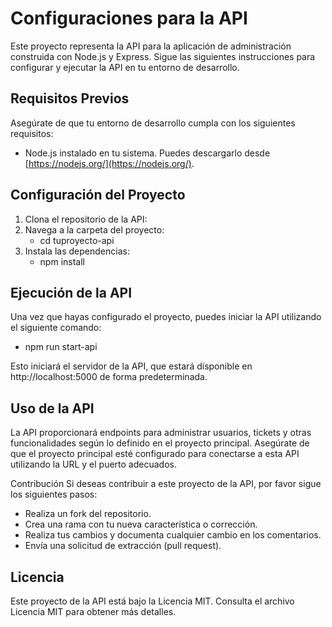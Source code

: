 # Configuraciones para la API

Este proyecto representa la API para la aplicación de administración construida con Node.js y Express. Sigue las siguientes instrucciones para configurar y ejecutar la API en tu entorno de desarrollo.

## Requisitos Previos

Asegúrate de que tu entorno de desarrollo cumpla con los siguientes requisitos:

- Node.js instalado en tu sistema. Puedes descargarlo desde [https://nodejs.org/](https://nodejs.org/).

## Configuración del Proyecto

1. Clona el repositorio de la API:
2. Navega a la carpeta del proyecto:
   - cd tuproyecto-api
3. Instala las dependencias:
   - npm install
## Ejecución de la API
Una vez que hayas configurado el proyecto, puedes iniciar la API utilizando el siguiente comando:
- npm run start-api
  
Esto iniciará el servidor de la API, que estará disponible en http://localhost:5000 de forma predeterminada.

## Uso de la API
La API proporcionará endpoints para administrar usuarios, tickets y otras funcionalidades según lo definido en el proyecto principal. Asegúrate de que el proyecto principal esté configurado para conectarse a esta API utilizando la URL y el puerto adecuados.

Contribución
Si deseas contribuir a este proyecto de la API, por favor sigue los siguientes pasos:

- Realiza un fork del repositorio.
- Crea una rama con tu nueva característica o corrección.
- Realiza tus cambios y documenta cualquier cambio en los comentarios.
- Envía una solicitud de extracción (pull request).
## Licencia
Este proyecto de la API está bajo la Licencia MIT. Consulta el archivo Licencia MIT para obtener más detalles.

